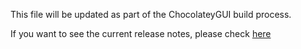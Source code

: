 This file will be updated as part of the ChocolateyGUI build process.

If you want to see the current release notes, please check [here](https://github.com/chocolatey/ChocolateyGUI/releases)
